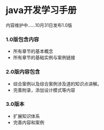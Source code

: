 # java开发学习手册

内容维护中......10月31日发布1.0版

### 1.0版包含内容

* 所有章节的基本概念
* 所有章节的基础实例与案例链接

### 2.0版内容包含

* 综合案例以及综合案例涉及道的知识点讲解。
* 完善附录，添加设计模式等内容

### 3.0版本

* 扩展知识体系
* 完善内容和案例